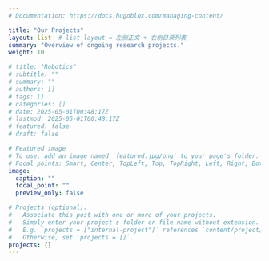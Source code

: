 ```yaml
---
# Documentation: https://docs.hugoblox.com/managing-content/

title: "Our Projects"
layout: list  # list layout = 左侧正文 + 右侧目录列表
summary: "Overview of ongoing research projects."
weight: 10

# title: "Robotics"
# subtitle: ""
# summary: ""
# authors: []
# tags: []
# categories: []
# date: 2025-05-01T00:48:17Z
# lastmod: 2025-05-01T00:48:17Z
# featured: false
# draft: false

# Featured image
# To use, add an image named `featured.jpg/png` to your page's folder.
# Focal points: Smart, Center, TopLeft, Top, TopRight, Left, Right, BottomLeft, Bottom, BottomRight.
image:
  caption: ""
  focal_point: ""
  preview_only: false

# Projects (optional).
#   Associate this post with one or more of your projects.
#   Simply enter your project's folder or file name without extension.
#   E.g. `projects = ["internal-project"]` references `content/project/deep-learning/index.md`.
#   Otherwise, set `projects = []`.
projects: []
---
```

